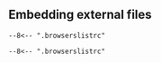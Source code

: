 ## Embedding external files

```title=".browserslistrc"
--8<-- ".browserslistrc"
```

<div class="result" markdown>

```title=".browserslistrc"
--8<-- ".browserslistrc"
```

</div>
